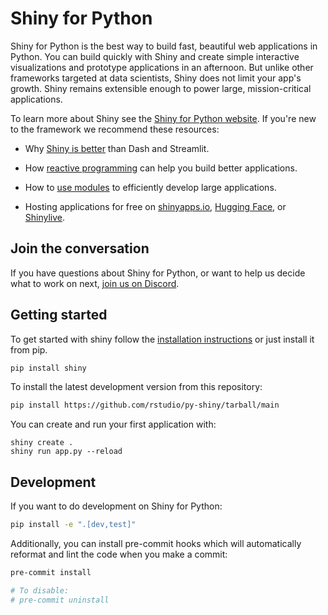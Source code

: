 Shiny for Python
================

Shiny for Python is the best way to build fast, beautiful web applications in Python. You can build quickly with Shiny and create simple interactive visualizations and prototype applications in an afternoon. But unlike other frameworks targeted at data scientists, Shiny does not limit your app's growth. Shiny remains extensible enough to power large, mission-critical applications.

To learn more about Shiny see the [Shiny for Python website](https://shiny.rstudio.com/py/). If you're new to the framework we recommend these resources:

-   Why [Shiny is better](https://posit.co/blog/why-shiny-for-python/) than Dash and Streamlit.

-   How [reactive programming](https://shiny.rstudio.com/py/docs/reactive-programming.html) can help you build better applications.

-   How to [use modules](https://shiny.rstudio.com/py/docs/workflow-modules.html) to efficiently develop large applications.

-   Hosting applications for free on [shinyapps.io](https://shiny.rstudio.com/py/docs/deploy.html#deploy-to-shinyapps.io-cloud-hosting), [Hugging Face](https://shiny.posit.co/blog/posts/shiny-on-hugging-face/), or [Shinylive](https://shiny.rstudio.com/py/docs/shinylive.html).

## Join the conversation

If you have questions about Shiny for Python, or want to help us decide what to work on next, [join us on Discord](https://discord.gg/yMGCamUMnS).

## Getting started

To get started with shiny follow the [installation instructions](https://shiny.rstudio.com/py/docs/install.html) or just install it from pip.

``` sh
pip install shiny
```

To install the latest development version from this repository:

``` sh
pip install https://github.com/rstudio/py-shiny/tarball/main
```

You can create and run your first application with:

```         
shiny create .
shiny run app.py --reload
```

## Development

If you want to do development on Shiny for Python:

``` sh
pip install -e ".[dev,test]"
```

Additionally, you can install pre-commit hooks which will automatically reformat and lint the code when you make a commit:

``` sh
pre-commit install

# To disable:
# pre-commit uninstall
```
